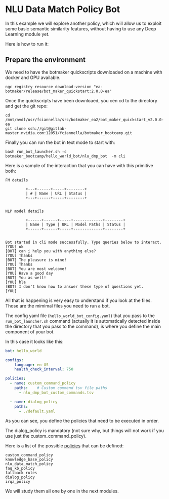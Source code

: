 # NLU Data Match Policy Bot

In this example we will explore another policy, which will allow us to exploit some basic semantic similarity features, without having to use any Deep Learning module yet.

Here is how to run it:

## Prepare the environment

We need to have the botmaker quickscripts downloaded on a machine with docker and GPU available.

```shell
ngc registry resource download-version "ea-botmaker/release/bot_maker_quickstart:2.0.0-ea"
```

Once the quickscripts have been downloaed, you cen cd to the directory and get the git repo:

```shell
cd /mnt/nvdl/usr/fciannella/src/botmaker_ea2/bot_maker_quickstart_v2.0.0-ea
git clone ssh://git@gitlab-master.nvidia.com:12051/fciannella/botmaker_bootcamp.git
```

Finally you can run the bot in text mode to start with:

```shell
bash run_bot_launcher.sh -c botmaker_bootcamp/hello_world_bot/nlu_dmp_bot  -m cli
```

Here is a sample of the interaction that you can have with this primitive both:

```text
FM details
         
         +---+------+-----+--------+
         | # | Name | URL | Status |
         +---+------+-----+--------+
         
         
NLP model details
         
         +------+------+-----+-------------+--------+
         | Name | Type | URL | Model Paths | Status |
         +------+------+-----+-------------+--------+
         
         
Bot started in cli mode successfully. Type queries below to interact.
[YOU] ok
[BOT] can i help you with anything else?
[YOU] Thanks
[BOT] The pleasure is mine!
[YOU] Thanks
[BOT] You are most welcome!
[YOU] Have a good day
[BOT] You as well!
[YOU] bla
[BOT] I don't know how to answer these type of questions yet.
[YOU] 
```

All that is happening is very easy to understand if you look at the files. Those are the mimimal files you need to run a bot.

The config yaml file (`hello_world_bot_config.yaml`) that you pass to the `run_bot_launcher.sh` command (actually it is automatically detected inside the directory that you pass to the command), is where you define the main component of your bot.

In this case it looks like this:

```yaml
bot: hello_world

configs:
    language: en-US
    health_check_interval: 750

policies:
  - name: custom_command_policy
    paths:    # Custom command tsv file paths
      - nlu_dmp_bot_custom_commands.tsv

  - name: dialog_policy
    paths:
      - ./default.yaml
```

As you can see, you define the policies that need to be executed in order.

The dialog_policy is mandatory (not sure why, but things will not work if you use just the custom_command_policy).

Here is a list of the possible [policies](https://docs.google.com/document/d/18FyCecxoACOkZL9SH65cvZEtA47WnM9lNMHsKtjus8c/edit#heading=h.8ihktxvivfeo) that can be defined:

```text
custom_command_policy
knowledge_base_policy
nlu_data_match_policy
faq_kb_policy
fallback rules
dialog_policy
irqa_policy
```

We will study them all one by one in the next modules.



